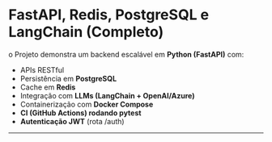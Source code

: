 #  FastAPI, Redis, PostgreSQL e LangChain (Completo)

o Projeto demonstra um backend escalável em **Python (FastAPI)** com:
- APIs RESTful
- Persistência em **PostgreSQL**
- Cache em **Redis**
- Integração com **LLMs (LangChain + OpenAI/Azure)**
- Containerização com **Docker Compose**
- **CI (GitHub Actions) rodando pytest**
- **Autenticação JWT** (rota /auth)

---




